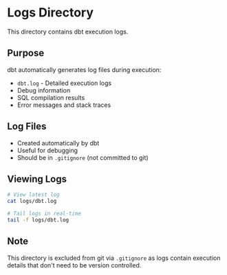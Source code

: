 # Logs Directory

This directory contains dbt execution logs.

## Purpose
dbt automatically generates log files during execution:
- `dbt.log` - Detailed execution logs
- Debug information
- SQL compilation results
- Error messages and stack traces

## Log Files
- Created automatically by dbt
- Useful for debugging
- Should be in `.gitignore` (not committed to git)

## Viewing Logs
```bash
# View latest log
cat logs/dbt.log

# Tail logs in real-time
tail -f logs/dbt.log
```

## Note
This directory is excluded from git via `.gitignore` as logs contain execution details that don't need to be version controlled.

